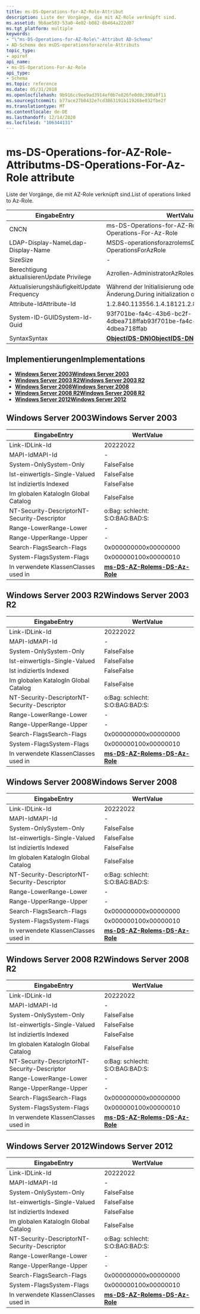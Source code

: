 ```yaml
---
title: ms-DS-Operations-for-AZ-Role-Attribut
description: Liste der Vorgänge, die mit AZ-Role verknüpft sind.
ms.assetid: 9b8ae503-53a0-4e82-b082-8b464a222d07
ms.tgt_platform: multiple
keywords:
- "\"ms-DS-Operations-for-AZ-Role\"-Attribut AD-Schema"
- AD-Schema des msDS-operationsforazrole-Attributs
topic_type:
- apiref
api_name:
- ms-DS-Operations-For-Az-Role
api_type:
- Schema
ms.topic: reference
ms.date: 05/31/2018
ms.openlocfilehash: 9b916cc9ee9ad3914ef0b7e826fe0d0c390a8f11
ms.sourcegitcommit: b77ace27b0432e7cd3863191b11926be032fbe2f
ms.translationtype: MT
ms.contentlocale: de-DE
ms.lasthandoff: 12/14/2020
ms.locfileid: "106344131"
---
```

# <a name="ms-ds-operations-for-az-role-attribute"></a><span data-ttu-id="a109e-105">ms-DS-Operations-for-AZ-Role-Attribut</span><span class="sxs-lookup"><span data-stu-id="a109e-105">ms-DS-Operations-For-Az-Role attribute</span></span>

<span data-ttu-id="a109e-106">Liste der Vorgänge, die mit AZ-Role verknüpft sind.</span><span class="sxs-lookup"><span data-stu-id="a109e-106">List of operations linked to Az-Role.</span></span>



| <span data-ttu-id="a109e-107">Eingabe</span><span class="sxs-lookup"><span data-stu-id="a109e-107">Entry</span></span> | <span data-ttu-id="a109e-108">Wert</span><span class="sxs-lookup"><span data-stu-id="a109e-108">Value</span></span> |
|-------------------|-----------------------------------------|
| <span data-ttu-id="a109e-109">CN</span><span class="sxs-lookup"><span data-stu-id="a109e-109">CN</span></span>                | <span data-ttu-id="a109e-110">ms-DS-Operations-for-AZ-Role</span><span class="sxs-lookup"><span data-stu-id="a109e-110">ms-DS-Operations-For-Az-Role</span></span>            |
| <span data-ttu-id="a109e-111">LDAP-Display-Name</span><span class="sxs-lookup"><span data-stu-id="a109e-111">Ldap-Display-Name</span></span> | <span data-ttu-id="a109e-112">MSDS-operationsforazrole</span><span class="sxs-lookup"><span data-stu-id="a109e-112">msDS-OperationsForAzRole</span></span>                |
| <span data-ttu-id="a109e-113">Size</span><span class="sxs-lookup"><span data-stu-id="a109e-113">Size</span></span>              | \-                                      |
| <span data-ttu-id="a109e-114">Berechtigung aktualisieren</span><span class="sxs-lookup"><span data-stu-id="a109e-114">Update Privilege</span></span>  | <span data-ttu-id="a109e-115">Azrollen-Administrator</span><span class="sxs-lookup"><span data-stu-id="a109e-115">AzRoles admin</span></span>                           |
| <span data-ttu-id="a109e-116">Aktualisierungshäufigkeit</span><span class="sxs-lookup"><span data-stu-id="a109e-116">Update Frequency</span></span>  | <span data-ttu-id="a109e-117">Während der Initialisierung oder Richtlinien Änderung.</span><span class="sxs-lookup"><span data-stu-id="a109e-117">During initialization or policy change.</span></span> |
| <span data-ttu-id="a109e-118">Attribute-Id</span><span class="sxs-lookup"><span data-stu-id="a109e-118">Attribute-Id</span></span>      | <span data-ttu-id="a109e-119">1.2.840.113556.1.4.1812</span><span class="sxs-lookup"><span data-stu-id="a109e-119">1.2.840.113556.1.4.1812</span></span>                 |
| <span data-ttu-id="a109e-120">System-ID-GUID</span><span class="sxs-lookup"><span data-stu-id="a109e-120">System-Id-Guid</span></span>    | <span data-ttu-id="a109e-121">93f701be-fa4c-43b6-bc2f-4dbea718ffab</span><span class="sxs-lookup"><span data-stu-id="a109e-121">93f701be-fa4c-43b6-bc2f-4dbea718ffab</span></span>    |
| <span data-ttu-id="a109e-122">Syntax</span><span class="sxs-lookup"><span data-stu-id="a109e-122">Syntax</span></span>            | [<span data-ttu-id="a109e-123">**Object(DS-DN)**</span><span class="sxs-lookup"><span data-stu-id="a109e-123">**Object(DS-DN)**</span></span>](s-object-ds-dn.md) |



## <a name="implementations"></a><span data-ttu-id="a109e-124">Implementierungen</span><span class="sxs-lookup"><span data-stu-id="a109e-124">Implementations</span></span>

-   [<span data-ttu-id="a109e-125">**Windows Server 2003**</span><span class="sxs-lookup"><span data-stu-id="a109e-125">**Windows Server 2003**</span></span>](#windows-server-2003)
-   [<span data-ttu-id="a109e-126">**Windows Server 2003 R2**</span><span class="sxs-lookup"><span data-stu-id="a109e-126">**Windows Server 2003 R2**</span></span>](#windows-server-2003-r2)
-   [<span data-ttu-id="a109e-127">**Windows Server 2008**</span><span class="sxs-lookup"><span data-stu-id="a109e-127">**Windows Server 2008**</span></span>](#windows-server-2008)
-   [<span data-ttu-id="a109e-128">**Windows Server 2008 R2**</span><span class="sxs-lookup"><span data-stu-id="a109e-128">**Windows Server 2008 R2**</span></span>](#windows-server-2008-r2)
-   [<span data-ttu-id="a109e-129">**Windows Server 2012**</span><span class="sxs-lookup"><span data-stu-id="a109e-129">**Windows Server 2012**</span></span>](#windows-server-2012)

## <a name="windows-server-2003"></a><span data-ttu-id="a109e-130">Windows Server 2003</span><span class="sxs-lookup"><span data-stu-id="a109e-130">Windows Server 2003</span></span>



| <span data-ttu-id="a109e-131">Eingabe</span><span class="sxs-lookup"><span data-stu-id="a109e-131">Entry</span></span> | <span data-ttu-id="a109e-132">Wert</span><span class="sxs-lookup"><span data-stu-id="a109e-132">Value</span></span> |
|------------------------|---------------------------------------------------|
| <span data-ttu-id="a109e-133">Link-ID</span><span class="sxs-lookup"><span data-stu-id="a109e-133">Link-Id</span></span>                | <span data-ttu-id="a109e-134">2022</span><span class="sxs-lookup"><span data-stu-id="a109e-134">2022</span></span>                                              |
| <span data-ttu-id="a109e-135">MAPI-Id</span><span class="sxs-lookup"><span data-stu-id="a109e-135">MAPI-Id</span></span>                | \-                                                |
| <span data-ttu-id="a109e-136">System-Only</span><span class="sxs-lookup"><span data-stu-id="a109e-136">System-Only</span></span>            | <span data-ttu-id="a109e-137">False</span><span class="sxs-lookup"><span data-stu-id="a109e-137">False</span></span>                                             |
| <span data-ttu-id="a109e-138">Ist-einwertig</span><span class="sxs-lookup"><span data-stu-id="a109e-138">Is-Single-Valued</span></span>       | <span data-ttu-id="a109e-139">False</span><span class="sxs-lookup"><span data-stu-id="a109e-139">False</span></span>                                             |
| <span data-ttu-id="a109e-140">Ist indiziert</span><span class="sxs-lookup"><span data-stu-id="a109e-140">Is Indexed</span></span>             | <span data-ttu-id="a109e-141">False</span><span class="sxs-lookup"><span data-stu-id="a109e-141">False</span></span>                                             |
| <span data-ttu-id="a109e-142">Im globalen Katalog</span><span class="sxs-lookup"><span data-stu-id="a109e-142">In Global Catalog</span></span>      | <span data-ttu-id="a109e-143">False</span><span class="sxs-lookup"><span data-stu-id="a109e-143">False</span></span>                                             |
| <span data-ttu-id="a109e-144">NT-Security-Descriptor</span><span class="sxs-lookup"><span data-stu-id="a109e-144">NT-Security-Descriptor</span></span> | <span data-ttu-id="a109e-145">o:Bag: schlecht: S:</span><span class="sxs-lookup"><span data-stu-id="a109e-145">O:BAG:BAD:S:</span></span>                                      |
| <span data-ttu-id="a109e-146">Range-Lower</span><span class="sxs-lookup"><span data-stu-id="a109e-146">Range-Lower</span></span>            | \-                                                |
| <span data-ttu-id="a109e-147">Range-Upper</span><span class="sxs-lookup"><span data-stu-id="a109e-147">Range-Upper</span></span>            | \-                                                |
| <span data-ttu-id="a109e-148">Search-Flags</span><span class="sxs-lookup"><span data-stu-id="a109e-148">Search-Flags</span></span>           | <span data-ttu-id="a109e-149">0x00000000</span><span class="sxs-lookup"><span data-stu-id="a109e-149">0x00000000</span></span>                                        |
| <span data-ttu-id="a109e-150">System-Flags</span><span class="sxs-lookup"><span data-stu-id="a109e-150">System-Flags</span></span>           | <span data-ttu-id="a109e-151">0x00000010</span><span class="sxs-lookup"><span data-stu-id="a109e-151">0x00000010</span></span>                                        |
| <span data-ttu-id="a109e-152">In verwendete Klassen</span><span class="sxs-lookup"><span data-stu-id="a109e-152">Classes used in</span></span>        | [<span data-ttu-id="a109e-153">**ms-DS-AZ-Role**</span><span class="sxs-lookup"><span data-stu-id="a109e-153">**ms-DS-Az-Role**</span></span>](c-msds-azrole.md)<br/> |



## <a name="windows-server-2003-r2"></a><span data-ttu-id="a109e-154">Windows Server 2003 R2</span><span class="sxs-lookup"><span data-stu-id="a109e-154">Windows Server 2003 R2</span></span>



| <span data-ttu-id="a109e-155">Eingabe</span><span class="sxs-lookup"><span data-stu-id="a109e-155">Entry</span></span> | <span data-ttu-id="a109e-156">Wert</span><span class="sxs-lookup"><span data-stu-id="a109e-156">Value</span></span> |
|------------------------|---------------------------------------------------|
| <span data-ttu-id="a109e-157">Link-ID</span><span class="sxs-lookup"><span data-stu-id="a109e-157">Link-Id</span></span>                | <span data-ttu-id="a109e-158">2022</span><span class="sxs-lookup"><span data-stu-id="a109e-158">2022</span></span>                                              |
| <span data-ttu-id="a109e-159">MAPI-Id</span><span class="sxs-lookup"><span data-stu-id="a109e-159">MAPI-Id</span></span>                | \-                                                |
| <span data-ttu-id="a109e-160">System-Only</span><span class="sxs-lookup"><span data-stu-id="a109e-160">System-Only</span></span>            | <span data-ttu-id="a109e-161">False</span><span class="sxs-lookup"><span data-stu-id="a109e-161">False</span></span>                                             |
| <span data-ttu-id="a109e-162">Ist-einwertig</span><span class="sxs-lookup"><span data-stu-id="a109e-162">Is-Single-Valued</span></span>       | <span data-ttu-id="a109e-163">False</span><span class="sxs-lookup"><span data-stu-id="a109e-163">False</span></span>                                             |
| <span data-ttu-id="a109e-164">Ist indiziert</span><span class="sxs-lookup"><span data-stu-id="a109e-164">Is Indexed</span></span>             | <span data-ttu-id="a109e-165">False</span><span class="sxs-lookup"><span data-stu-id="a109e-165">False</span></span>                                             |
| <span data-ttu-id="a109e-166">Im globalen Katalog</span><span class="sxs-lookup"><span data-stu-id="a109e-166">In Global Catalog</span></span>      | <span data-ttu-id="a109e-167">False</span><span class="sxs-lookup"><span data-stu-id="a109e-167">False</span></span>                                             |
| <span data-ttu-id="a109e-168">NT-Security-Descriptor</span><span class="sxs-lookup"><span data-stu-id="a109e-168">NT-Security-Descriptor</span></span> | <span data-ttu-id="a109e-169">o:Bag: schlecht: S:</span><span class="sxs-lookup"><span data-stu-id="a109e-169">O:BAG:BAD:S:</span></span>                                      |
| <span data-ttu-id="a109e-170">Range-Lower</span><span class="sxs-lookup"><span data-stu-id="a109e-170">Range-Lower</span></span>            | \-                                                |
| <span data-ttu-id="a109e-171">Range-Upper</span><span class="sxs-lookup"><span data-stu-id="a109e-171">Range-Upper</span></span>            | \-                                                |
| <span data-ttu-id="a109e-172">Search-Flags</span><span class="sxs-lookup"><span data-stu-id="a109e-172">Search-Flags</span></span>           | <span data-ttu-id="a109e-173">0x00000000</span><span class="sxs-lookup"><span data-stu-id="a109e-173">0x00000000</span></span>                                        |
| <span data-ttu-id="a109e-174">System-Flags</span><span class="sxs-lookup"><span data-stu-id="a109e-174">System-Flags</span></span>           | <span data-ttu-id="a109e-175">0x00000010</span><span class="sxs-lookup"><span data-stu-id="a109e-175">0x00000010</span></span>                                        |
| <span data-ttu-id="a109e-176">In verwendete Klassen</span><span class="sxs-lookup"><span data-stu-id="a109e-176">Classes used in</span></span>        | [<span data-ttu-id="a109e-177">**ms-DS-AZ-Role**</span><span class="sxs-lookup"><span data-stu-id="a109e-177">**ms-DS-Az-Role**</span></span>](c-msds-azrole.md)<br/> |



## <a name="windows-server-2008"></a><span data-ttu-id="a109e-178">Windows Server 2008</span><span class="sxs-lookup"><span data-stu-id="a109e-178">Windows Server 2008</span></span>



| <span data-ttu-id="a109e-179">Eingabe</span><span class="sxs-lookup"><span data-stu-id="a109e-179">Entry</span></span> | <span data-ttu-id="a109e-180">Wert</span><span class="sxs-lookup"><span data-stu-id="a109e-180">Value</span></span> |
|------------------------|---------------------------------------------------|
| <span data-ttu-id="a109e-181">Link-ID</span><span class="sxs-lookup"><span data-stu-id="a109e-181">Link-Id</span></span>                | <span data-ttu-id="a109e-182">2022</span><span class="sxs-lookup"><span data-stu-id="a109e-182">2022</span></span>                                              |
| <span data-ttu-id="a109e-183">MAPI-Id</span><span class="sxs-lookup"><span data-stu-id="a109e-183">MAPI-Id</span></span>                | \-                                                |
| <span data-ttu-id="a109e-184">System-Only</span><span class="sxs-lookup"><span data-stu-id="a109e-184">System-Only</span></span>            | <span data-ttu-id="a109e-185">False</span><span class="sxs-lookup"><span data-stu-id="a109e-185">False</span></span>                                             |
| <span data-ttu-id="a109e-186">Ist-einwertig</span><span class="sxs-lookup"><span data-stu-id="a109e-186">Is-Single-Valued</span></span>       | <span data-ttu-id="a109e-187">False</span><span class="sxs-lookup"><span data-stu-id="a109e-187">False</span></span>                                             |
| <span data-ttu-id="a109e-188">Ist indiziert</span><span class="sxs-lookup"><span data-stu-id="a109e-188">Is Indexed</span></span>             | <span data-ttu-id="a109e-189">False</span><span class="sxs-lookup"><span data-stu-id="a109e-189">False</span></span>                                             |
| <span data-ttu-id="a109e-190">Im globalen Katalog</span><span class="sxs-lookup"><span data-stu-id="a109e-190">In Global Catalog</span></span>      | <span data-ttu-id="a109e-191">False</span><span class="sxs-lookup"><span data-stu-id="a109e-191">False</span></span>                                             |
| <span data-ttu-id="a109e-192">NT-Security-Descriptor</span><span class="sxs-lookup"><span data-stu-id="a109e-192">NT-Security-Descriptor</span></span> | <span data-ttu-id="a109e-193">o:Bag: schlecht: S:</span><span class="sxs-lookup"><span data-stu-id="a109e-193">O:BAG:BAD:S:</span></span>                                      |
| <span data-ttu-id="a109e-194">Range-Lower</span><span class="sxs-lookup"><span data-stu-id="a109e-194">Range-Lower</span></span>            | \-                                                |
| <span data-ttu-id="a109e-195">Range-Upper</span><span class="sxs-lookup"><span data-stu-id="a109e-195">Range-Upper</span></span>            | \-                                                |
| <span data-ttu-id="a109e-196">Search-Flags</span><span class="sxs-lookup"><span data-stu-id="a109e-196">Search-Flags</span></span>           | <span data-ttu-id="a109e-197">0x00000000</span><span class="sxs-lookup"><span data-stu-id="a109e-197">0x00000000</span></span>                                        |
| <span data-ttu-id="a109e-198">System-Flags</span><span class="sxs-lookup"><span data-stu-id="a109e-198">System-Flags</span></span>           | <span data-ttu-id="a109e-199">0x00000010</span><span class="sxs-lookup"><span data-stu-id="a109e-199">0x00000010</span></span>                                        |
| <span data-ttu-id="a109e-200">In verwendete Klassen</span><span class="sxs-lookup"><span data-stu-id="a109e-200">Classes used in</span></span>        | [<span data-ttu-id="a109e-201">**ms-DS-AZ-Role**</span><span class="sxs-lookup"><span data-stu-id="a109e-201">**ms-DS-Az-Role**</span></span>](c-msds-azrole.md)<br/> |



## <a name="windows-server-2008-r2"></a><span data-ttu-id="a109e-202">Windows Server 2008 R2</span><span class="sxs-lookup"><span data-stu-id="a109e-202">Windows Server 2008 R2</span></span>



| <span data-ttu-id="a109e-203">Eingabe</span><span class="sxs-lookup"><span data-stu-id="a109e-203">Entry</span></span> | <span data-ttu-id="a109e-204">Wert</span><span class="sxs-lookup"><span data-stu-id="a109e-204">Value</span></span> |
|------------------------|---------------------------------------------------|
| <span data-ttu-id="a109e-205">Link-ID</span><span class="sxs-lookup"><span data-stu-id="a109e-205">Link-Id</span></span>                | <span data-ttu-id="a109e-206">2022</span><span class="sxs-lookup"><span data-stu-id="a109e-206">2022</span></span>                                              |
| <span data-ttu-id="a109e-207">MAPI-Id</span><span class="sxs-lookup"><span data-stu-id="a109e-207">MAPI-Id</span></span>                | \-                                                |
| <span data-ttu-id="a109e-208">System-Only</span><span class="sxs-lookup"><span data-stu-id="a109e-208">System-Only</span></span>            | <span data-ttu-id="a109e-209">False</span><span class="sxs-lookup"><span data-stu-id="a109e-209">False</span></span>                                             |
| <span data-ttu-id="a109e-210">Ist-einwertig</span><span class="sxs-lookup"><span data-stu-id="a109e-210">Is-Single-Valued</span></span>       | <span data-ttu-id="a109e-211">False</span><span class="sxs-lookup"><span data-stu-id="a109e-211">False</span></span>                                             |
| <span data-ttu-id="a109e-212">Ist indiziert</span><span class="sxs-lookup"><span data-stu-id="a109e-212">Is Indexed</span></span>             | <span data-ttu-id="a109e-213">False</span><span class="sxs-lookup"><span data-stu-id="a109e-213">False</span></span>                                             |
| <span data-ttu-id="a109e-214">Im globalen Katalog</span><span class="sxs-lookup"><span data-stu-id="a109e-214">In Global Catalog</span></span>      | <span data-ttu-id="a109e-215">False</span><span class="sxs-lookup"><span data-stu-id="a109e-215">False</span></span>                                             |
| <span data-ttu-id="a109e-216">NT-Security-Descriptor</span><span class="sxs-lookup"><span data-stu-id="a109e-216">NT-Security-Descriptor</span></span> | <span data-ttu-id="a109e-217">o:Bag: schlecht: S:</span><span class="sxs-lookup"><span data-stu-id="a109e-217">O:BAG:BAD:S:</span></span>                                      |
| <span data-ttu-id="a109e-218">Range-Lower</span><span class="sxs-lookup"><span data-stu-id="a109e-218">Range-Lower</span></span>            | \-                                                |
| <span data-ttu-id="a109e-219">Range-Upper</span><span class="sxs-lookup"><span data-stu-id="a109e-219">Range-Upper</span></span>            | \-                                                |
| <span data-ttu-id="a109e-220">Search-Flags</span><span class="sxs-lookup"><span data-stu-id="a109e-220">Search-Flags</span></span>           | <span data-ttu-id="a109e-221">0x00000000</span><span class="sxs-lookup"><span data-stu-id="a109e-221">0x00000000</span></span>                                        |
| <span data-ttu-id="a109e-222">System-Flags</span><span class="sxs-lookup"><span data-stu-id="a109e-222">System-Flags</span></span>           | <span data-ttu-id="a109e-223">0x00000010</span><span class="sxs-lookup"><span data-stu-id="a109e-223">0x00000010</span></span>                                        |
| <span data-ttu-id="a109e-224">In verwendete Klassen</span><span class="sxs-lookup"><span data-stu-id="a109e-224">Classes used in</span></span>        | [<span data-ttu-id="a109e-225">**ms-DS-AZ-Role**</span><span class="sxs-lookup"><span data-stu-id="a109e-225">**ms-DS-Az-Role**</span></span>](c-msds-azrole.md)<br/> |



## <a name="windows-server-2012"></a><span data-ttu-id="a109e-226">Windows Server 2012</span><span class="sxs-lookup"><span data-stu-id="a109e-226">Windows Server 2012</span></span>



| <span data-ttu-id="a109e-227">Eingabe</span><span class="sxs-lookup"><span data-stu-id="a109e-227">Entry</span></span> | <span data-ttu-id="a109e-228">Wert</span><span class="sxs-lookup"><span data-stu-id="a109e-228">Value</span></span> |
|------------------------|---------------------------------------------------|
| <span data-ttu-id="a109e-229">Link-ID</span><span class="sxs-lookup"><span data-stu-id="a109e-229">Link-Id</span></span>                | <span data-ttu-id="a109e-230">2022</span><span class="sxs-lookup"><span data-stu-id="a109e-230">2022</span></span>                                              |
| <span data-ttu-id="a109e-231">MAPI-Id</span><span class="sxs-lookup"><span data-stu-id="a109e-231">MAPI-Id</span></span>                | \-                                                |
| <span data-ttu-id="a109e-232">System-Only</span><span class="sxs-lookup"><span data-stu-id="a109e-232">System-Only</span></span>            | <span data-ttu-id="a109e-233">False</span><span class="sxs-lookup"><span data-stu-id="a109e-233">False</span></span>                                             |
| <span data-ttu-id="a109e-234">Ist-einwertig</span><span class="sxs-lookup"><span data-stu-id="a109e-234">Is-Single-Valued</span></span>       | <span data-ttu-id="a109e-235">False</span><span class="sxs-lookup"><span data-stu-id="a109e-235">False</span></span>                                             |
| <span data-ttu-id="a109e-236">Ist indiziert</span><span class="sxs-lookup"><span data-stu-id="a109e-236">Is Indexed</span></span>             | <span data-ttu-id="a109e-237">False</span><span class="sxs-lookup"><span data-stu-id="a109e-237">False</span></span>                                             |
| <span data-ttu-id="a109e-238">Im globalen Katalog</span><span class="sxs-lookup"><span data-stu-id="a109e-238">In Global Catalog</span></span>      | <span data-ttu-id="a109e-239">False</span><span class="sxs-lookup"><span data-stu-id="a109e-239">False</span></span>                                             |
| <span data-ttu-id="a109e-240">NT-Security-Descriptor</span><span class="sxs-lookup"><span data-stu-id="a109e-240">NT-Security-Descriptor</span></span> | <span data-ttu-id="a109e-241">o:Bag: schlecht: S:</span><span class="sxs-lookup"><span data-stu-id="a109e-241">O:BAG:BAD:S:</span></span>                                      |
| <span data-ttu-id="a109e-242">Range-Lower</span><span class="sxs-lookup"><span data-stu-id="a109e-242">Range-Lower</span></span>            | \-                                                |
| <span data-ttu-id="a109e-243">Range-Upper</span><span class="sxs-lookup"><span data-stu-id="a109e-243">Range-Upper</span></span>            | \-                                                |
| <span data-ttu-id="a109e-244">Search-Flags</span><span class="sxs-lookup"><span data-stu-id="a109e-244">Search-Flags</span></span>           | <span data-ttu-id="a109e-245">0x00000000</span><span class="sxs-lookup"><span data-stu-id="a109e-245">0x00000000</span></span>                                        |
| <span data-ttu-id="a109e-246">System-Flags</span><span class="sxs-lookup"><span data-stu-id="a109e-246">System-Flags</span></span>           | <span data-ttu-id="a109e-247">0x00000010</span><span class="sxs-lookup"><span data-stu-id="a109e-247">0x00000010</span></span>                                        |
| <span data-ttu-id="a109e-248">In verwendete Klassen</span><span class="sxs-lookup"><span data-stu-id="a109e-248">Classes used in</span></span>        | [<span data-ttu-id="a109e-249">**ms-DS-AZ-Role**</span><span class="sxs-lookup"><span data-stu-id="a109e-249">**ms-DS-Az-Role**</span></span>](c-msds-azrole.md)<br/> |



 

 





